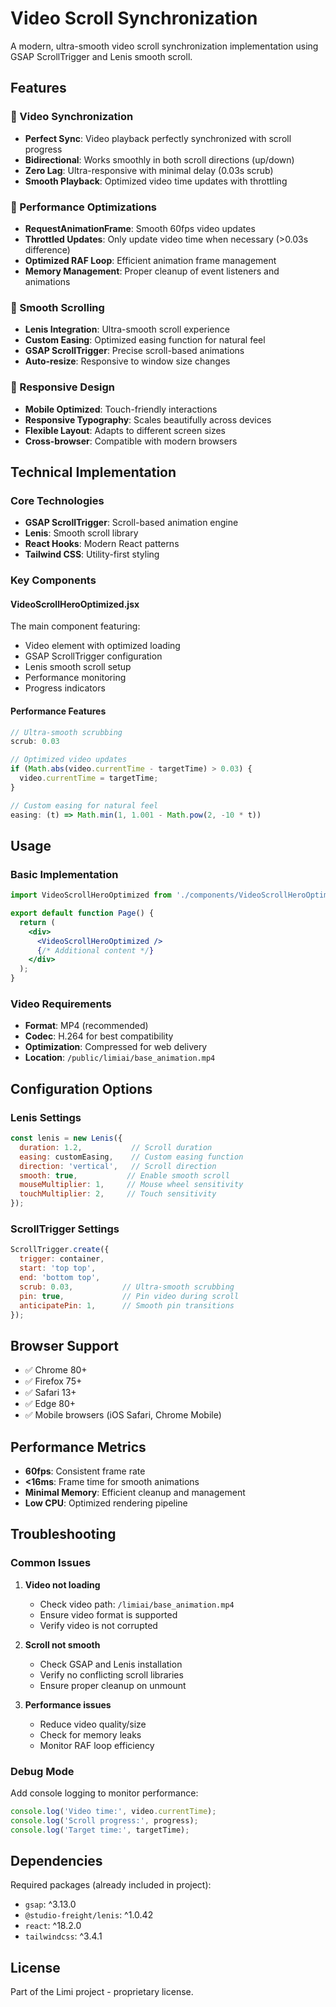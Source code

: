 # Video Scroll Synchronization

A modern, ultra-smooth video scroll synchronization implementation using GSAP ScrollTrigger and Lenis smooth scroll.

## Features

### 🎥 Video Synchronization
- **Perfect Sync**: Video playback perfectly synchronized with scroll progress
- **Bidirectional**: Works smoothly in both scroll directions (up/down)
- **Zero Lag**: Ultra-responsive with minimal delay (0.03s scrub)
- **Smooth Playback**: Optimized video time updates with throttling

### 🚀 Performance Optimizations
- **RequestAnimationFrame**: Smooth 60fps video updates
- **Throttled Updates**: Only update video time when necessary (>0.03s difference)
- **Optimized RAF Loop**: Efficient animation frame management
- **Memory Management**: Proper cleanup of event listeners and animations

### 🎨 Smooth Scrolling
- **Lenis Integration**: Ultra-smooth scroll experience
- **Custom Easing**: Optimized easing function for natural feel
- **GSAP ScrollTrigger**: Precise scroll-based animations
- **Auto-resize**: Responsive to window size changes

### 📱 Responsive Design
- **Mobile Optimized**: Touch-friendly interactions
- **Responsive Typography**: Scales beautifully across devices
- **Flexible Layout**: Adapts to different screen sizes
- **Cross-browser**: Compatible with modern browsers

## Technical Implementation

### Core Technologies
- **GSAP ScrollTrigger**: Scroll-based animation engine
- **Lenis**: Smooth scroll library
- **React Hooks**: Modern React patterns
- **Tailwind CSS**: Utility-first styling

### Key Components

#### VideoScrollHeroOptimized.jsx
The main component featuring:
- Video element with optimized loading
- GSAP ScrollTrigger configuration
- Lenis smooth scroll setup
- Performance monitoring
- Progress indicators

#### Performance Features
```javascript
// Ultra-smooth scrubbing
scrub: 0.03

// Optimized video updates
if (Math.abs(video.currentTime - targetTime) > 0.03) {
  video.currentTime = targetTime;
}

// Custom easing for natural feel
easing: (t) => Math.min(1, 1.001 - Math.pow(2, -10 * t))
```

## Usage

### Basic Implementation
```jsx
import VideoScrollHeroOptimized from './components/VideoScrollHeroOptimized';

export default function Page() {
  return (
    <div>
      <VideoScrollHeroOptimized />
      {/* Additional content */}
    </div>
  );
}
```

### Video Requirements
- **Format**: MP4 (recommended)
- **Codec**: H.264 for best compatibility
- **Optimization**: Compressed for web delivery
- **Location**: `/public/limiai/base_animation.mp4`

## Configuration Options

### Lenis Settings
```javascript
const lenis = new Lenis({
  duration: 1.2,           // Scroll duration
  easing: customEasing,    // Custom easing function
  direction: 'vertical',   // Scroll direction
  smooth: true,           // Enable smooth scroll
  mouseMultiplier: 1,     // Mouse wheel sensitivity
  touchMultiplier: 2,     // Touch sensitivity
});
```

### ScrollTrigger Settings
```javascript
ScrollTrigger.create({
  trigger: container,
  start: 'top top',
  end: 'bottom top',
  scrub: 0.03,           // Ultra-smooth scrubbing
  pin: true,             // Pin video during scroll
  anticipatePin: 1,      // Smooth pin transitions
});
```

## Browser Support

- ✅ Chrome 80+
- ✅ Firefox 75+
- ✅ Safari 13+
- ✅ Edge 80+
- ✅ Mobile browsers (iOS Safari, Chrome Mobile)

## Performance Metrics

- **60fps**: Consistent frame rate
- **<16ms**: Frame time for smooth animations
- **Minimal Memory**: Efficient cleanup and management
- **Low CPU**: Optimized rendering pipeline

## Troubleshooting

### Common Issues

1. **Video not loading**
   - Check video path: `/limiai/base_animation.mp4`
   - Ensure video format is supported
   - Verify video is not corrupted

2. **Scroll not smooth**
   - Check GSAP and Lenis installation
   - Verify no conflicting scroll libraries
   - Ensure proper cleanup on unmount

3. **Performance issues**
   - Reduce video quality/size
   - Check for memory leaks
   - Monitor RAF loop efficiency

### Debug Mode
Add console logging to monitor performance:
```javascript
console.log('Video time:', video.currentTime);
console.log('Scroll progress:', progress);
console.log('Target time:', targetTime);
```

## Dependencies

Required packages (already included in project):
- `gsap`: ^3.13.0
- `@studio-freight/lenis`: ^1.0.42
- `react`: ^18.2.0
- `tailwindcss`: ^3.4.1

## License

Part of the Limi project - proprietary license.
